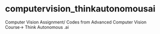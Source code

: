 # computervision_thinkautonomousai
Computer Vision Assignment/ Codes from Advanced Computer Vision Course-> Think Autonomous .ai
